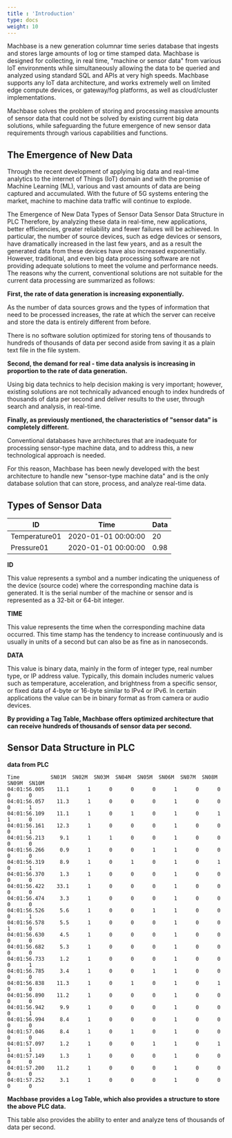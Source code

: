 ```yaml
---
title : 'Introduction'
type: docs
weight: 10
---
```


Machbase is a new generation columnar time series database that ingests and stores large amounts of log or time stamped data. Machbase is designed for collecting, in real time, "machine or sensor data" from various IoT environments while simultaneously allowing the data to be queried and analyzed using standard SQL and APIs at very high speeds. Machbase supports any IoT data architecture, and works extremely well on limited edge compute devices, or gateway/fog platforms, as well as cloud/cluster implementations.

Machbase solves the problem of storing and processing massive amounts of sensor data that could not be solved by existing current big data solutions, while safeguarding the future emergence of new sensor data requirements through various capabilities and functions.

## The Emergence of New Data

Through the recent development of applying big data and real-time analytics to the internet of Things (IoT) domain and with the promise of Machine Learning (ML), various and vast amounts of data are being captured and accumulated.  With the future of 5G systems entering the market, machine to machine data traffic will continue to explode.

The Emergence of New Data
Types of Sensor Data
Sensor Data Structure in PLC
Therefore, by analyzing these data in real-time, new applications, better efficiencies, greater reliability and fewer failures will be achieved.
In particular, the number of source devices, such as edge devices or sensors, have dramatically increased in the last few years, and as a result the generated data from these devices have also increased exponentially.
However, traditional, and even big data processing software are not providing adequate solutions to meet the volume and performance needs.
The reasons why the current, conventional solutions are not suitable for the current data processing are summarized as follows:

**First, the rate of data generation is increasing exponentially.**

As the number of data sources grows and the types of information that need to be processed increases, the rate at which the server can receive and store the data is entirely different from before.

There is no software solution optimized for storing tens of thousands to hundreds of thousands of data per second aside from saving it as a plain text file in the file system.

**Second, the demand for real - time data analysis is increasing in proportion to the rate of data generation.**

Using big data technics to help decision making is very important; however, existing solutions are not technically advanced enough to index hundreds of thousands of data per second and deliver results to the user, through search and analysis, in real-time.

**Finally, as previously mentioned, the characteristics of "sensor data" is completely different.**

Conventional databases have architectures that are inadequate for processing sensor-type machine data, and to address this, a new technological approach is needed.

For this reason, Machbase has been newly developed with the best architecture to handle new "sensor-type machine data" and is the only database solution that can store, process, and analyze real-time data.

## Types of Sensor Data

|ID|Time|Data|
|------|---|---|
|Temperature01|2020-01-01 00:00:00|20|
|Pressure01   |2020-01-01 00:00:00|0.98|

**ID**

This value represents a symbol and a number indicating the uniqueness of the device (source code) where the corresponding machine data is generated. It is the serial number of the machine or sensor and is represented as a 32-bit or 64-bit integer.

**TIME**

This value represents the time when the corresponding machine data occurred. This time stamp has the tendency to increase continuously and is usually in units of a second but can also be as fine as in nanoseconds.

**DATA**

This value is binary data, mainly in the form of integer type, real number type, or IP address value. Typically, this domain includes numeric values ​​such as temperature, acceleration, and brightness from a specific sensor, or fixed data of 4-byte or 16-byte similar to IPv4 or IPv6.  In certain applications the value can be in binary format as from camera or audio devices.

**By providing a Tag Table, Machbase offers optimized architecture that can receive hundreds of thousands of sensor data per second.**

## Sensor Data Structure in PLC

**data from PLC**
``` 
Time          SN01M  SN02M  SN03M  SN04M  SN05M  SN06M  SN07M  SN08M  SN09M  SN10M
04:01:56.005    11.1      1      0      0      0      1      0      0      0      0
04:01:56.057    11.3      1      0      0      0      1      0      0      0      1
04:01:56.109    11.1      1      0      1      0      1      0      1      1      0
04:01:56.161    12.3      1      0      0      0      1      0      0      0      1
04:01:56.213     9.1      1      1      0      0      1      0      0      0      0
04:01:56.266     0.9      1      0      0      1      1      0      0      0      0
04:01:56.319     8.9      1      0      1      0      1      0      1      0      1
04:01:56.370     1.3      1      0      0      0      1      0      0      0      0
04:01:56.422    33.1      1      0      0      0      1      0      0      0      0
04:01:56.474     3.3      1      0      0      0      1      0      0      0      0
04:01:56.526     5.6      1      0      0      1      1      0      0      0      1
04:01:56.578     5.5      1      0      0      0      1      0      0      1      0
04:01:56.630     4.5      1      0      0      0      1      0      0      0      0
04:01:56.682     5.3      1      0      0      0      1      0      0      0      0
04:01:56.733     1.2      1      0      0      0      1      0      0      0      1
04:01:56.785     3.4      1      0      0      1      1      0      0      0      0
04:01:56.838    11.3      1      0      1      0      1      0      1      0      0
04:01:56.890    11.2      1      0      0      0      1      0      0      0      0
04:01:56.942     9.9      1      0      0      0      1      0      0      0      1
04:01:56.994     8.4      1      0      0      0      1      0      0      0      0
04:01:57.046     8.4      1      0      1      0      1      0      0      0      0
04:01:57.097     1.2      1      0      0      1      1      0      1      1      1
04:01:57.149     1.3      1      0      0      0      1      0      0      0      0
04:01:57.200    11.2      1      0      0      0      1      0      0      0      0
04:01:57.252     3.1      1      0      0      0      1      0      0      0      0
```

**Machbase provides a Log Table, which also provides a structure to store the above PLC data.**

 This table also provides the ability to enter and analyze tens of thousands of data per second. 
